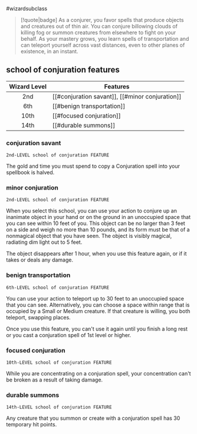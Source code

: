 #wizardsubclass

> [!quote|badge] 
> As a conjurer, you favor spells that produce objects and creatures out of thin air. You can conjure billowing clouds of killing fog or summon creatures from elsewhere to fight on your behalf. As your mastery grows, you learn spells of transportation and can teleport yourself across vast distances, even to other planes of existence, in an instant.
## school of conjuration features
| **Wizard Level** | **Features**                                    |
| :--------------: | ----------------------------------------------- |
|       2nd        | [[#conjuration savant]], [[#minor conjuration]] |
|       6th        | [[#benign transportation]]                      |
|       10th       | [[#focused conjuration]]                        |
|       14th       | [[#durable summons]]                            |

### conjuration savant
`2nd-LEVEL school of conjuration FEATURE`

The gold and time you must spend to copy a Conjuration spell into your spellbook is halved.
### minor conjuration
`2nd-LEVEL school of conjuration FEATURE`

When you select this school, you can use your action to conjure up an inanimate object in your hand or on the ground in an unoccupied space that you can see within 10 feet of you. This object can be no larger than 3 feet on a side and weigh no more than 10 pounds, and its form must be that of a nonmagical object that you have seen. The object is visibly magical, radiating dim light out to 5 feet.

The object disappears after 1 hour, when you use this feature again, or if it takes or deals any damage.
### benign transportation
`6th-LEVEL school of conjuration FEATURE`

You can use your action to teleport up to 30 feet to an unoccupied space that you can see. Alternatively, you can choose a space within range that is occupied by a Small or Medium creature. If that creature is willing, you both teleport, swapping places.

Once you use this feature, you can't use it again until you finish a long rest or you cast a conjuration spell of 1st level or higher.
### focused conjuration
`10th-LEVEL school of conjuration FEATURE`

While you are concentrating on a conjuration spell, your concentration can't be broken as a result of taking damage.
### durable summons
`14th-LEVEL school of conjuration FEATURE`

Any creature that you summon or create with a conjuration spell has 30 temporary hit points.
